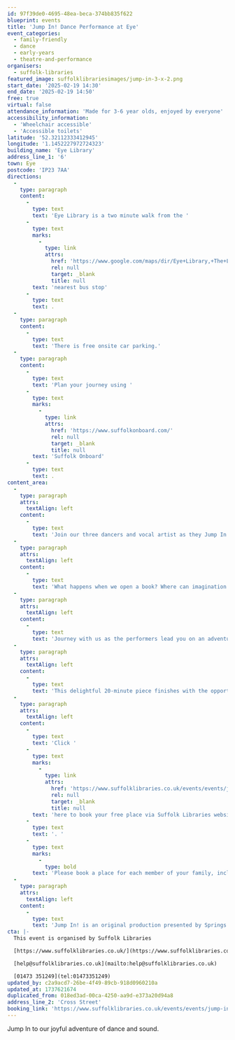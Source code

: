 ```yaml
---
id: 97f39de0-4695-48ea-beca-374bb835f622
blueprint: events
title: 'Jump In! Dance Performance at Eye'
event_categories:
  - family-friendly
  - dance
  - early-years
  - theatre-and-performance
organisers:
  - suffolk-libraries
featured_image: suffolklibrariesimages/jump-in-3-x-2.png
start_date: '2025-02-19 14:30'
end_date: '2025-02-19 14:50'
free: true
virtual: false
attendance_information: 'Made for 3-6 year olds, enjoyed by everyone'
accessibility_information:
  - 'Wheelchair accessible'
  - 'Accessible toilets'
latitude: '52.32112333412945'
longitude: '1.1452227972724323'
building_name: 'Eye Library'
address_line_1: '6'
town: Eye
postcode: 'IP23 7AA'
directions:
  -
    type: paragraph
    content:
      -
        type: text
        text: 'Eye Library is a two minute walk from the '
      -
        type: text
        marks:
          -
            type: link
            attrs:
              href: 'https://www.google.com/maps/dir/Eye+Library,+The+Library,+Cross+Street,+Eye/Town+Hall,+Eye+IP23+7AG/@52.3212559,1.1430997,17z/data=!3m1!4b1!4m14!4m13!1m5!1m1!1s0x47d9bfb6249709b3:0xe0600a36f44c05c5!2m2!1d1.1452228!2d52.3209463!1m5!1m1!1s0x47d9bfb7b19db3cb:0x60accfc54cbcbe46!2m2!1d1.146033!2d52.321594!3e0?entry=ttu&g_ep=EgoyMDI1MDEwOC4wIKXMDSoASAFQAw%3D%3D'
              rel: null
              target: _blank
              title: null
        text: 'nearest bus stop'
      -
        type: text
        text: .
  -
    type: paragraph
    content:
      -
        type: text
        text: 'There is free onsite car parking.'
  -
    type: paragraph
    content:
      -
        type: text
        text: 'Plan your journey using '
      -
        type: text
        marks:
          -
            type: link
            attrs:
              href: 'https://www.suffolkonboard.com/'
              rel: null
              target: _blank
              title: null
        text: 'Suffolk Onboard'
      -
        type: text
        text: .
content_area:
  -
    type: paragraph
    attrs:
      textAlign: left
    content:
      -
        type: text
        text: 'Join our three dancers and vocal artist as they Jump In to a hilarious world of make-believe. '
  -
    type: paragraph
    attrs:
      textAlign: left
    content:
      -
        type: text
        text: 'What happens when we open a book? Where can imagination take us? This playful performance for young children is packed with exploration and joy. The show is made by children and grownups for audiences aged 3-6, and is enjoyed by everyone. '
  -
    type: paragraph
    attrs:
      textAlign: left
    content:
      -
        type: text
        text: 'Journey with us as the performers lead you on an adventure accompanied by sounds to make you giggle and gasp with surprise, whilst discovering the treasures contained within the pages of a book. Be amazed by the way the dancers tangle and untangle themselves, their gravity defying leaps and their infectious energy. Enjoy the mischief of noise as our vocal artist weaves his magic, providing a unique soundtrack for each show. '
  -
    type: paragraph
    attrs:
      textAlign: left
    content:
      -
        type: text
        text: 'This delightful 20-minute piece finishes with the opportunity to show us your moves, and boogie with the dancers. '
  -
    type: paragraph
    attrs:
      textAlign: left
    content:
      -
        type: text
        text: 'Click '
      -
        type: text
        marks:
          -
            type: link
            attrs:
              href: 'https://www.suffolklibraries.co.uk/events/events/jump-in-at-eye'
              rel: null
              target: _blank
              title: null
        text: 'here to book your free place via Suffolk Libraries website'
      -
        type: text
        text: '. '
      -
        type: text
        marks:
          -
            type: bold
        text: 'Please book a place for each member of your family, including grown-ups.'
  -
    type: paragraph
    attrs:
      textAlign: left
    content:
      -
        type: text
        text: 'Jump In! is an original production presented by Springs Dance Company. Jump In! was created by: Artistic Director - Ruth Hughes, Performers - Ella Fleetwood, George Perez & Hannah Rotchell and Vocal Sound Artist - Randolph Matthews. Collaborators - The children of Great Yarmouth, Lowestoft and Thetford.'
cta: |-
  This event is organised by Suffolk Libraries

  [https://www.suffolklibraries.co.uk/](https://www.suffolklibraries.co.uk/) 

  [help@suffolklibraries.co.uk](mailto:help@suffolklibraries.co.uk)

  [01473 351249](tel:01473351249)
updated_by: c2a9acd7-26be-4f49-89cb-918d0960210a
updated_at: 1737621674
duplicated_from: 018ed3ad-00ca-4250-aa9d-e373a20d94a8
address_line_2: 'Cross Street'
booking_link: 'https://www.suffolklibraries.co.uk/events/events/jump-in-at-eye'
---
```

Jump In to our joyful adventure of dance and sound.